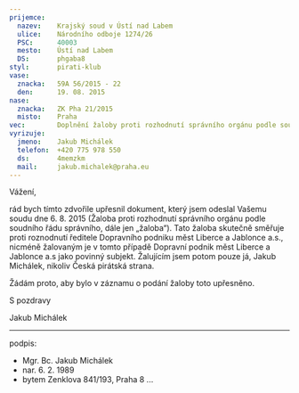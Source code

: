 ```yaml
---
prijemce: 
  nazev:    Krajský soud v Ústí nad Labem
  ulice:    Národního odboje 1274/26
  PSC:      40003
  mesto:    Ústí nad Labem 
  DS:       phgaba8
styl:       pirati-klub
vase:
  znacka:   59A 56/2015 - 22
  den:      19. 08. 2015
nase:
  znacka:   ZK Pha 21/2015
  misto:    Praha
vec:        Doplnění žaloby proti rozhodnutí správního orgánu podle soudního řádu správního
vyrizuje:   
  jmeno:    Jakub Michálek
  telefon:  +420 775 978 550
  ds:       4memzkm
  mail:     jakub.michalek@praha.eu
---
```


Vážení,

rád bych tímto zdvořile upřesnil dokument, který jsem odeslal Vašemu soudu dne 6. 8. 2015 (Žaloba proti rozhodnutí správního orgánu podle soudního řádu správního, dále jen „žaloba“). Tato žaloba skutečně směřuje proti roznodnutí ředitele Dopravního podniku měst Liberce a Jablonce a.s., nicméně žalovaným je v tomto případě Dopravní podnik měst Liberce a Jablonce a.s jako povinný subjekt. Žalujícím jsem potom pouze já, Jakub Michálek, nikoliv Česká pirátská strana.

Žádám proto, aby bylo v záznamu o podání žaloby toto upřesněno.

S pozdravy

Jakub Michálek


---
podpis: 
  - Mgr. Bc. Jakub Michálek
  - nar. 6. 2. 1989
  - bytem Zenklova 841/193, Praha 8
...
